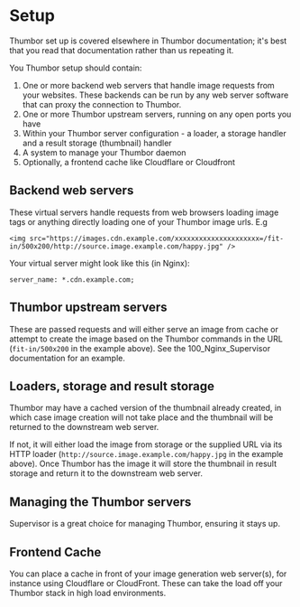 # Setup

Thumbor set up is covered elsewhere in Thumbor documentation; it's best that you read that documentation rather than us repeating it.

You Thumbor setup should contain:

1. One or more backend web servers that handle image requests from your websites. These backends can be run by any web server software that can proxy the connection to Thumbor.
2. One or more Thumbor upstream servers, running on any open ports you have
3. Within your Thumbor server configuration - a loader, a storage handler and a result storage (thumbnail) handler
4. A system to manage your Thumbor daemon
5. Optionally, a frontend cache like Cloudflare or Cloudfront

## Backend web servers

These virtual servers handle requests from web browsers loading image tags or anything directly loading one of your Thumbor image urls.
E.g
```
<img src="https://images.cdn.example.com/xxxxxxxxxxxxxxxxxxxxx=/fit-in/500x200/http://source.image.example.com/happy.jpg" />
```

Your virtual server might look like this (in Nginx):
```
server_name: *.cdn.example.com;
```

## Thumbor upstream servers

These are passed requests and will either serve an image from cache or attempt to create the image based on the Thumbor commands in the URL (```fit-in/500x200``` in the example above).
See the 100_Nginx_Supervisor documentation for an example.

## Loaders, storage and result storage

Thumbor may have a cached version of the thumbnail already created, in which case image creation will not take place and the thumbnail will be returned to the downstream web server.

If not, it will either load the image from storage or the supplied URL via its HTTP loader (```http://source.image.example.com/happy.jpg``` in the example above).
Once Thumbor has the image it will store the thumbnail in result storage and return it to the downstream web server.

## Managing the Thumbor servers

Supervisor is a great choice for managing Thumbor, ensuring it stays up.

## Frontend Cache

You can place a cache in front of your image generation web server(s), for instance using Cloudflare or CloudFront.
These can take the load off your Thumbor stack in high load environments.
